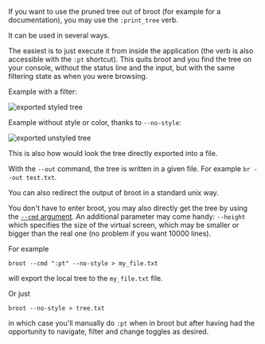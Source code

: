 
If you want to use the pruned tree out of broot (for example for a documentation), you may use the `:print_tree` verb.

It can be used in several ways.

The easiest is to just execute it from inside the application (the verb is also accessible with the `:pt` shortcut). This quits broot and you find the tree on your console, without the status line and the input, but with the same filtering state as when you were browsing.


Example with a filter:

![exported styled tree](../img/20190321-cmd-pt-styled.png)

Example without style or color, thanks to `--no-style`:

![exported unstyled tree](../img/20190321-cmd-pt-unstyled.png)

This is also how would look the tree directly exported into a file.

With the `--out` command, the tree is written in a given file. For example `br --out test.txt`.

You can also  redirect the output of broot in a standard unix way.

You don't have to enter broot, you may also directly get the tree by using the [`--cmd` argument](../launch/#the-cmd-launch-argument). An additional parameter may come handy: `--height` which specifies the size of the virtual screen, which may be smaller or bigger than the real one (no problem if you want 10000 lines).

For example

    broot --cmd ":pt" --no-style > my_file.txt

will export the local tree to the `my_file.txt` file.

Or just

    broot --no-style > tree.txt

in which case you'll manually do `:pt` when in broot but after having had the opportunity to navigate, filter and change toggles as desired.

